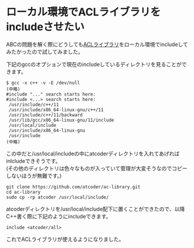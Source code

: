 # ローカル環境でACLライブラリをincludeさせたい
ABCの問題を解く際にどうしても[ACLライブラリ](https://atcoder.jp/posts/517)をローカル環境でincludeしてみたかったので試してみました。   

下記のgccのオプションで現在のincludeしているディレクトリを見ることができます。   
```
$ gcc -x c++ -v -E /dev/null
(中略)
#include "..." search starts here:
#include <...> search starts here:
 /usr/include/c++/11
 /usr/include/x86_64-linux-gnu/c++/11
 /usr/include/c++/11/backward
 /usr/lib/gcc/x86_64-linux-gnu/11/include
 /usr/local/include
 /usr/include/x86_64-linux-gnu
 /usr/include
(中略)
```

この中だと/usr/local/includeの中にatcoderディレクトリを入れてあげればinlcludeできそうです。   
(その他のディレクトリは色々なものが入っていて管理が大変そうなのでコピーしないほうが無難です。)   

```
git clone https://github.com/atcoder/ac-library.git
cd ac-library
sudo cp -rp atcoder /usr/local/include/
```

atcoderディレクトリを/usr/local/include配下に置くことができたので、以降C++書く際に下記のようにincludeできます。   
```
include <atcoder/all>
```

これでACLライブラリが使えるようになりました。   
